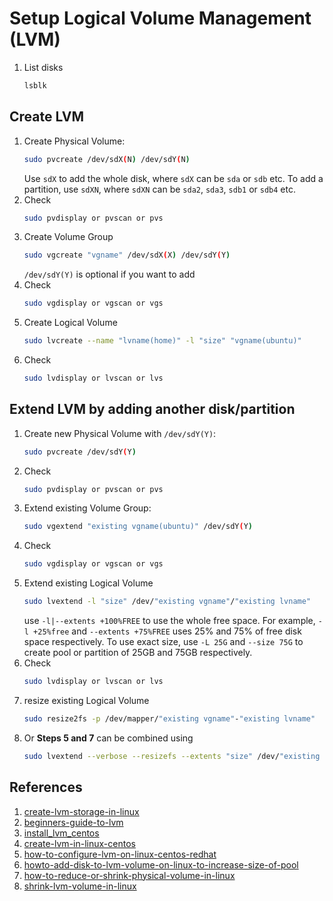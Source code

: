 # Setup Logical Volume Management (LVM)

1. List disks
	```bash
	lsblk
	```

## Create LVM
1. Create Physical Volume:
	```bash
	sudo pvcreate /dev/sdX(N) /dev/sdY(N)
	```
	Use `sdX` to add the whole disk, where `sdX` can be `sda` or `sdb` etc. To add a partition, use `sdXN`, where `sdXN` can be `sda2`, `sda3`, `sdb1` or `sdb4` etc.
2. Check
	```bash
	sudo pvdisplay or pvscan or pvs
	```
3. Create Volume Group
	```bash
	sudo vgcreate "vgname" /dev/sdX(X) /dev/sdY(Y)
	```
	`/dev/sdY(Y)` is optional if you want to add 
4. Check
	```bash
	sudo vgdisplay or vgscan or vgs
	```
5. Create Logical Volume
	```bash
	sudo lvcreate --name "lvname(home)" -l "size" "vgname(ubuntu)"		# use 10G as "size" for 10GB or +100%FREE to use the whole VG
	```
6. Check
	```bash
	sudo lvdisplay or lvscan or lvs
	```
## Extend LVM by adding another disk/partition
1. Create new Physical Volume with `/dev/sdY(Y)`:
	```bash
	sudo pvcreate /dev/sdY(Y)
	```
2. Check
	```bash
	sudo pvdisplay or pvscan or pvs
	```
3. Extend existing Volume Group:
	```bash
	sudo vgextend "existing vgname(ubuntu)" /dev/sdY(Y)
	```
4. Check
	```bash
	sudo vgdisplay or vgscan or vgs
	```
5. Extend existing Logical Volume
	```bash
	sudo lvextend -l "size" /dev/"existing vgname"/"existing lvname"
	```
	use `-l|--extents +100%FREE` to use the whole free space. For example, `-l +25%free` and `--extents +75%FREE` uses 25% and 75% of free disk space respectively. To use exact size, use `-L 25G` and `--size 75G` to create pool or partition of 25GB and 75GB respectively.
6. Check
	```bash
	sudo lvdisplay or lvscan or lvs
	```
7. resize existing Logical Volume
	```bash
	sudo resize2fs -p /dev/mapper/"existing vgname"-"existing lvname"
	```
8. Or **Steps 5 and 7** can be combined using
	```bash
	sudo lvextend --verbose --resizefs --extents "size" /dev/"existing vgname"/"existing lvname"
	```


## References
1. [create-lvm-storage-in-linux](https://www.tecmint.com/create-lvm-storage-in-linux/)
2. [beginners-guide-to-lvm](https://www.thegeekdiary.com/redhat-centos-a-beginners-guide-to-lvm-logical-volume-manager/)
3. [install_lvm_centos](https://linuxhint.com/install_lvm_centos/)
4. [create-lvm-in-linux-centos](https://webhostinggeeks.com/howto/create-lvm-in-linux-centos/)
5. [how-to-configure-lvm-on-linux-centos-redhat](https://www.itzgeek.com/how-tos/linux/centos-how-tos/how-to-configure-lvm-on-linux-centos-redhat.html/2)
6. [howto-add-disk-to-lvm-volume-on-linux-to-increase-size-of-pool](https://www.cyberciti.biz/faq/howto-add-disk-to-lvm-volume-on-linux-to-increase-size-of-pool/)
7. [how-to-reduce-or-shrink-physical-volume-in-linux](https://kifarunix.com/how-to-reduce-or-shrink-physical-volume-in-linux/)
8. [shrink-lvm-volume-in-linux](https://linuxopsys.com/topics/shrink-lvm-volume-in-linux)
